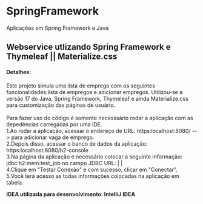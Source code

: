 # SpringFramework
Aplicações em Spring Framework e Java 
 
 
<h2>Webservice utlizando Spring Framework e Thymeleaf || Materialize.css</h2>

<h4>Detalhes:</h4>
Este projeto simula uma lista de emprego com os seguintes funcionalidades:lista de empregos e adicionar empregos.
Utilizou-se a versão 17 do Java, Spring Framework, Thymeleaf e ainda Materialize.css para customização das páginas
de usuário<html>.
 <br><br>
 Para fazer uso do código é somente necesssário rodar a aplicação com as depedências carregadas por uma IDE. <br>
 1.Ao rodar a aplicação, acessar o endereço de URL: https:localhost:8080/    --> para adicionar vaga de emprego.<br> 
 2.Depois disso, acessar o banco de dados da aplicação: https:localhost:8080/h2-console   <br>
 3.Na página da aplicação é necessário colocar a seguinte informação: jdbc:h2:mem:test_job   no campo JDBC URL: |                  |<br>
 4.Clique em "Testar Conexão" e com sucesso, clicar em "Conectar". <br>
 5.Você terá acesso as todas informações colocadas na aplicação em tabela. <br>

 
 <strong>IDEA utilizada para desenvolvimento: IntelliJ IDEA</strong>
